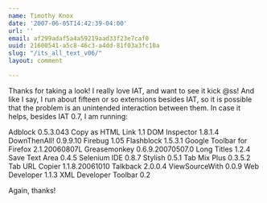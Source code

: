```yaml
---
name: Timothy Knox
date: '2007-06-05T14:42:39-04:00'
url: ''
email: af299adaf5a4a59219aad33f23e7caf0
uuid: 21600541-a5c8-46c3-a4dd-81f03a3fc10a
slug: "/its_all_text_v06/"
layout: comment

---
```


Thanks for taking a look! I really love IAT, and want to see it kick @ss! And like I say, I run about fifteen or so extensions besides IAT, so it is possible that the problem is an unintended interaction between them. In case it helps, besides IAT 0.7, I am running:

Adblock 0.5.3.043
Copy as HTML Link 1.1
DOM Inspector 1.8.1.4
DownThenAll! 0.9.9.10
Firebug 1.05
Flashblock 1.5.3.1
Google Toolbar for Firefox 2.1.20060807L
Greasemonkey 0.6.9.20070507.0
Long Titles 1.2.4
Save Text Area 0.4.5
Selenium IDE 0.8.7
Stylish 0.5.1
Tab Mix Plus 0.3.5.2
Tab URL Copier 1.1.8.20061010
Talkback 2.0.0.4
ViewSourceWith 0.0.9
Web Developer 1.1.3
XML Developer Toolbar 0.2

Again, thanks!
